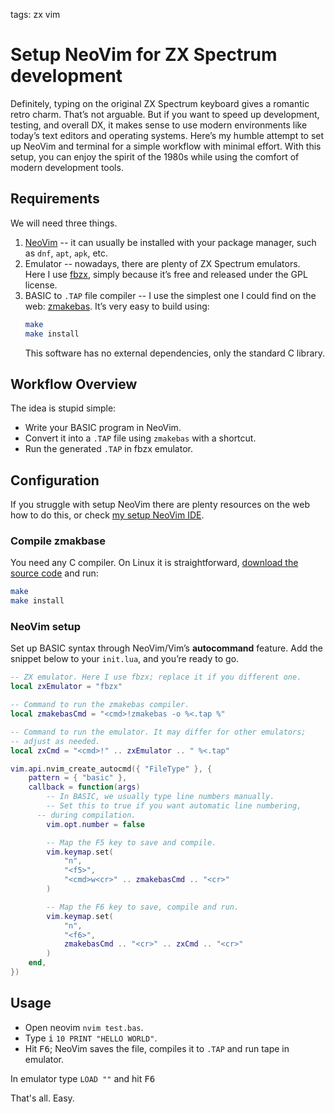 <!-- Description: The article explains how to prepare NeoVim for writing and building programs for the ZX Spectrum. With the right setup, NeoVim can be easily turned into a small but powerful development environment for both ZX BASIC. -->

tags: zx vim

# Setup NeoVim for ZX Spectrum development

Definitely, typing on the original ZX Spectrum keyboard gives a
romantic retro charm. That’s not arguable. But if you want to speed
up development, testing, and overall DX, it makes sense to use
modern environments like today’s text editors and operating systems.
Here’s my humble attempt to set up NeoVim and terminal for a simple 
workflow with minimal effort. With this setup, you can enjoy the spirit of the
1980s while using the comfort of modern development tools.

## Requirements

We will need three things.

1. [NeoVim](https://neovim.io/) -- it can usually be installed with your package manager, such as `dnf`, `apt`, `apk`, etc.  
2. Emulator -- nowadays, there are plenty of ZX Spectrum emulators.  
   Here I use [fbzx](https://gitlab.com/rastersoft/fbzx), simply
   because it’s free and released under the GPL license.  
3. BASIC to `.TAP` file compiler -- I use the simplest one I
    could find on the web:
    [zmakebas](https://github.com/z00m128/zmakebas). It’s very easy to build using:
   ```bash
   make
   make install
   ```
   This software has no external dependencies, only the standard C library.

## Workflow Overview

The idea is stupid simple:

- Write your BASIC program in NeoVim.
- Convert it into a `.TAP` file using `zmakebas` with a shortcut.
- Run the generated `.TAP` in fbzx emulator.

## Configuration

If you struggle with setup NeoVim there are plenty resources on the web how to do this,
or check [my setup NeoVim IDE](https://www.whoop.ee/post/turn-neovim-nto-lua-ide.html).

### Compile zmakbase

You need any C compiler. On Linux it is straightforward,
[download the source code](https://github.com/z00m128/zmakebas) and run:

```bash
make
make install
```

### NeoVim setup

Set up BASIC syntax through NeoVim/Vim’s **autocommand** feature.
Add the snippet below to your `init.lua`, and you’re ready to go.

```lua
-- ZX emulator. Here I use fbzx; replace it if you different one.
local zxEmulator = "fbzx"

-- Command to run the zmakebas compiler.
local zmakebasCmd = "<cmd>!zmakebas -o %<.tap %"

-- Command to run the emulator. It may differ for other emulators;
-- adjust as needed.
local zxCmd = "<cmd>!" .. zxEmulator .. " %<.tap"

vim.api.nvim_create_autocmd({ "FileType" }, {
	pattern = { "basic" },
	callback = function(args)
		-- In BASIC, we usually type line numbers manually.
		-- Set this to true if you want automatic line numbering,
      -- during compilation.
		vim.opt.number = false

		-- Map the F5 key to save and compile.
		vim.keymap.set(
			"n",
			"<f5>",
			"<cmd>w<cr>" .. zmakebasCmd .. "<cr>"
		)

		-- Map the F6 key to save, compile and run.
		vim.keymap.set(
			"n",
			"<f6>",
			zmakebasCmd .. "<cr>" .. zxCmd .. "<cr>"
		)
	end,
})
```


## Usage

- Open neovim `nvim test.bas`.
- Type <kbd>i</kbd> `10 PRINT "HELLO WORLD"`.
- Hit <kbd>F6</kbd>; NeoVim saves the file, compiles it to `.TAP` and run tape in emulator.

In emulator type `LOAD ""` and hit <kbd>F6</kbd>

That's all. Easy.